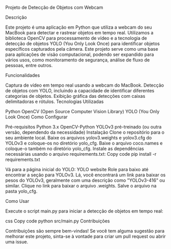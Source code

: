 Projeto de Detecção de Objetos com Webcam

Descrição

Este projeto é uma aplicação em Python que utiliza a webcam do seu MacBook para detectar e rastrear objetos em tempo real. Utilizamos a biblioteca OpenCV para processamento de vídeo e a tecnologia de detecção de objetos YOLO (You Only Look Once) para identificar objetos específicos capturados pela câmera. Este projeto serve como uma base para aplicações de visão computacional, podendo ser expandido para vários usos, como monitoramento de segurança, análise de fluxo de pessoas, entre outros.

Funcionalidades

Captura de vídeo em tempo real usando a webcam do MacBook.
Detecção de objetos com YOLO, incluindo a capacidade de identificar diferentes categorias de objetos.
Exibição gráfica das detecções com caixas delimitadoras e rótulos.
Tecnologias Utilizadas

Python
OpenCV (Open Source Computer Vision Library)
YOLO (You Only Look Once)
Como Configurar

Pré-requisitos
Python 3.x
OpenCV-Python
YOLOv3 pré-treinado (ou outra versão, dependendo da necessidade)
Instalação
Clone o repositório para o seu ambiente local.
Baixe os arquivos yolov3.weights e yolov3.cfg do YOLOv3 e coloque-os no diretório yolo_cfg.
Baixe o arquivo coco.names e coloque-o também no diretório yolo_cfg.
Instale as dependências necessárias usando o arquivo requirements.txt:
Copy code
pip install -r requirements.txt

Vá para a página inicial do YOLO: YOLO website
Role para baixo até encontrar a seção para YOLOv3.
Lá, você encontrará um link para baixar os pesos do YOLOv3, geralmente com uma descrição como "YOLOv3-416" ou similar.
Clique no link para baixar o arquivo .weights.
Salve o arquivo na pasta yolo_cfg.


Como Usar

Execute o script main.py para iniciar a detecção de objetos em tempo real:

css
Copy code
python src/main.py
Contribuições

Contribuições são sempre bem-vindas! Se você tem alguma sugestão para melhorar este projeto, sinta-se à vontade para criar um pull request ou abrir uma issue.